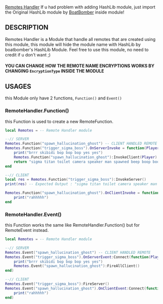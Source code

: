 [Remotes Handler](https://www.roblox.com/library/14332266448/Remotes-Handler)
If u had problem with adding HashLib module, just import the Original HashLib module by [BoatBomber](https://devforum.roblox.com/t/hashlib-cryptographic-hashes-in-pure-lua/416732) inside module!

## DESCRIPTION
Remotes Handler is a Module that handle all remotes that are created using this module, this module will hide the module name with HashLib by boatbomber's HashLib Module.
Feel free to use this module, no need to credit if u don't want ;)

#### YOU CAN CHANGE HOW THE REMOTE NAME ENCRYPTIONS WORKS BY CHANGING `EncryptionType` INSIDE THE MODULE

## USAGES
this Module only have 2 functions, `Function()` and `Event()`

### RemoteHandler.Function()
this Function is used to create a new RemoteFunction.
```lua
local Remotes = -- Remote Handler module

--// SERVER
Remotes.Function("spawn_hallucination_ghost") -- CLIENT HANDLED REMOTE
Remotes.Function("trigger_sigma_boss").OnServerInvoke = function(Player) -- SERVER HANDLED REMOTE
    print("brrr skibidi bop bop bop yes yes")
    Remotes.Function("spawn_hallucination_ghost"):InvokeClient(Player)
    return "sigma titan toilet camera speaker man spawned beep boop boop"
end

--// CLIENT
local res = Remotes.Function("trigger_sigma_boss"):InvokeServer()
print(res) -- Expected Output : "sigma titan toilet camera speaker man spawned beep boop boop"

Remotes.Function("spawn_hallucination_ghost").OnClientInvoke = function()
    print("rahhhhh")
end
```
### RemoteHandler.Event()
this Function works the same like RemoteHandler.Function() but for RemoteEvent instead.
```lua
local Remotes = -- Remote Handler module

--// SERVER
Remotes.Event("spawn_hallucination_ghost") -- CLIENT HANDLED REMOTE
Remotes.Event("trigger_sigma_boss").OnServerEvent:Connect(function(Player) -- SERVER HANDLED REMOTE
    print("brrr skibidi bop bop bop yes yes")
    Remotes.Event("spawn_hallucination_ghost"):FireAllClient()
end)

--// CLIENT
Remotes.Event("trigger_sigma_boss"):FireServer()
Remotes.Event("spawn_hallucination_ghost").OnClientEvent:Connect(function()
    print("rahhhhh")
end)
```
